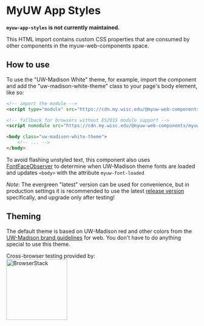 # MyUW App Styles

**`myuw-app-styles` is not currently maintained.**

This HTML import contains custom CSS properties that are consumed by other components in the myuw-web-components space.

## How to use

To use the "UW-Madison White" theme, for example, import the component and add the "uw-madison-white-theme" class to your page's body element, like so:

```html
<!-- import the module -->
<script type="module" src="https://cdn.my.wisc.edu/@myuw-web-components/myuw-app-styles@latest/myuw-app-styles.min.mjs"></script>

<!-- fallback for browsers without ES2015 module support -->
<script nomodule src="https://cdn.my.wisc.edu/@myuw-web-components/myuw-app-styles@latest/myuw-app-styles.min.js"></script>

<body class="uw-madison-white-theme">
    <!-- ... -->
</body>
```

To avoid flashing unstyled text, this component also uses [FontFaceObserver](https://github.com/bramstein/fontfaceobserver) to determine when UW-Madison theme fonts are loaded and updates `<body>` with the attribute `myuw-font-loaded`

_Note:_ The evergreen "latest" version can be used for convenience, but in production settings it is recommended to use the latest [release version](https://github.com/myuw-web-components/myuw-app-styles/releases) specifically, and upgrade only after testing!

## Theming

The default theme is based on UW-Madison red and other colors from the [UW-Madison brand guidelines](https://brand.wisc.edu/web/colors/) for web. You don't have to do anything special to use this theme.

Cross-browser testing provided by:<br/>
<a href="https://www.browserstack.com/"><img width="160" src="https://myuw-web-components.github.io/img/Browserstack-logo.svg" alt="BrowserStack"/></a>
